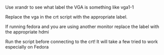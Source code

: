 Use xrandr to see what label the VGA is something like vga1-1

Replace the vga in the crt script with the appropriate label.

If running fedora and you are using another monitor replace the label
with the appropriate hdmi

Run the script before connecting to the crt! It will take a few
tried to work especially on Fedora

